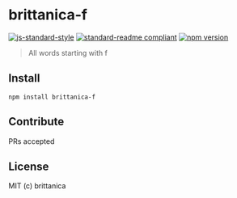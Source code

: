 # brittanica-f

[![js-standard-style](https://img.shields.io/badge/code%20style-standard-brightgreen.svg?style=flat-square)](http://standardjs.com/)
[![standard-readme compliant](https://img.shields.io/badge/standard--readme-OK-green.svg?style=flat-square)](https://github.com/RichardLitt/standard-readme)
[![npm version](https://img.shields.io/npm/v/brittanica-f.svg?style=flat-square)](https://badge.fury.io/js/brittanica-f)

> All words starting with f

## Install
```
npm install brittanica-f
```

## Contribute

PRs accepted

## License

MIT (c) brittanica
